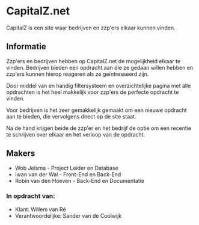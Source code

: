 # CapitalZ.net

CapitalZ is een site waar bedrijven en zzp'ers elkaar kunnen vinden.

## Informatie

Zzp'ers en bedrijven hebben op CapitalZ.net de mogelijkheid elkaar te vinden. Bedrijven bieden een opdracht aan 
die ze gedaan willen hebben en zzp'ers kunnen hierop reageren als ze geïntresseerd zijn.

Door middel van en handig filtersysteem en overzichtelijke pagina met alle opdrachten is het heel makkelijk voor 
zzp'ers de perfecte opdracht te vinden.

Voor bedrijven is het zeer gemakkelijk gemaakt om een nieuwe opdracht aan te bieden, die vervolgens direct op de site staat.

Na de hand krijgen beide de zzp'er en het bedrijf de optie om een recentie te schrijven over elkaar 
en het verloop van de opdracht.

## Makers

- Wob Jelsma              -   Project Leider en Database
- Iwan van der Wal        -   Front-End en Back-End
- Robin van den Hoeven    -   Back-End en Documentatie

### In opdracht van:

- Klant:                Willem van Ré
- Verantwoordelijke:    Sander van de Coolwijk
